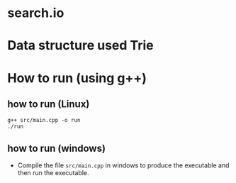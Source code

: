 # search.io

# Data structure used Trie

# How to run (using g++)

## how to run (Linux)
```
g++ src/main.cpp -o run
./run
```

## how to run (windows)
- Compile the file `src/main.cpp` in windows to produce the executable and then run the executable.